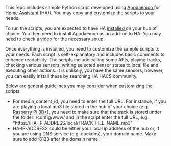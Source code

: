 This repo includes sample Python script developed using [Appdaemon ](https://appdaemon.readthedocs.io/en/latest/)for [Home Assistant](https://www.home-assistant.io/) (HA)). You may copy and customize the scripts to your needs.

To run the scripts, you are expected to have HA [installed ](https://www.home-assistant.io/installation/)on your hub of choice. You then need to install Appdaemon as an add-on to HA. You may need to check a [video ](https://www.youtube.com/watch?v=GVIS7GtqLpo&t=326s)for the necessary setup.

Once everything is installed, you need to customize the sample scripts to your needs. Each script is self-explanatory and includes basic comments to enhance readability.  The scripts include calling some APIs, playing tracks, checking various sensors, writing selected sensor states to local file and executing other actions. It is unlikely, you have the same sensors, however, you can easily install these by searching HA HACS community.

Below are general guidelines you may consider when customizing the scripts:

* For media_content_id, you need to enter the full URL. For instance, if you are playing a local mp3 file stored in the hub of your choice (e.g. [Rasperry Pi 3B+](https://www.raspberrypi.com/products/raspberry-pi-4-model-b/)), you need to make sure that the track is stored under the folder: /config/www/ and in the script enter the full URL, e.g. "https://HA-IP-ADDRESS/local/TRACK_FILE_NAME.mp3"
* HA-IP-ADDRESS could be either your local ip address of the hub or, if you are using DNS service (e.g. duckdns), your domain name. Make sure to add :8123 after the domain name.
